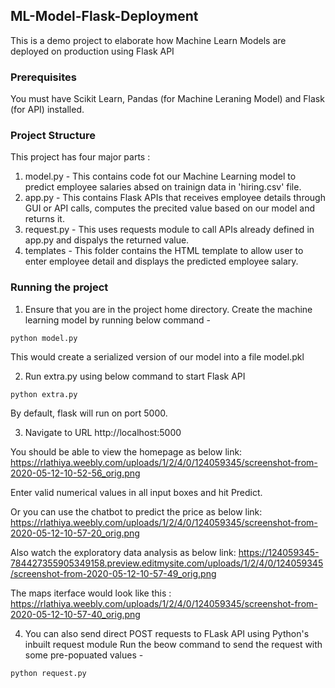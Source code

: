 ## ML-Model-Flask-Deployment
This is a demo project to elaborate how Machine Learn Models are deployed on production using Flask API

### Prerequisites
You must have Scikit Learn, Pandas (for Machine Leraning Model) and Flask (for API) installed.

### Project Structure
This project has four major parts :
1. model.py - This contains code fot our Machine Learning model to predict employee salaries absed on trainign data in 'hiring.csv' file.
2. app.py - This contains Flask APIs that receives employee details through GUI or API calls, computes the precited value based on our model and returns it.
3. request.py - This uses requests module to call APIs already defined in app.py and dispalys the returned value.
4. templates - This folder contains the HTML template to allow user to enter employee detail and displays the predicted employee salary.

### Running the project
1. Ensure that you are in the project home directory. Create the machine learning model by running below command -
```
python model.py
```
This would create a serialized version of our model into a file model.pkl

2. Run extra.py using below command to start Flask API
```
python extra.py
```
By default, flask will run on port 5000.

3. Navigate to URL http://localhost:5000

You should be able to view the homepage as below link:
https://rlathiya.weebly.com/uploads/1/2/4/0/124059345/screenshot-from-2020-05-12-10-52-56_orig.png

Enter valid numerical values in all  input boxes and hit Predict.

Or you can use the chatbot to predict the price as below link:
https://rlathiya.weebly.com/uploads/1/2/4/0/124059345/screenshot-from-2020-05-12-10-57-20_orig.png

Also watch the exploratory data analysis as below link:
https://124059345-784427355905349158.preview.editmysite.com/uploads/1/2/4/0/124059345/screenshot-from-2020-05-12-10-57-49_orig.png

The maps iterface would look like this :
https://rlathiya.weebly.com/uploads/1/2/4/0/124059345/screenshot-from-2020-05-12-10-57-40_orig.png


4. You can also send direct POST requests to FLask API using Python's inbuilt request module
Run the beow command to send the request with some pre-popuated values -
```
python request.py
```
